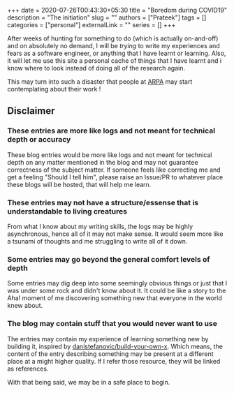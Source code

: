 +++
date = 2020-07-26T00:43:30+05:30
title = "Boredom during COVID19"
description = "The initiation"
slug = ""
authors = ["Prateek"]
tags = []
categories = ["personal"]
externalLink = ""
series = []
+++

After weeks of hunting for something to do (which is actually on-and-off) and
on absolutely no demand, I will be *trying* to write my experiences and fears
as a software engineer, or anything that I have learnt or learning. Also, it
will let me use this site a personal cache of things that I have learnt and i
know where to look instead of doing all of the research again.

This may turn into such a disaster that people at
[ARPA](https://en.wikipedia.org/wiki/ARPANET) may start contemplating about
their work !

## Disclaimer

### These entries are more like logs and not meant for technical depth or accuracy
These blog entries would be more like logs and not meant for technical depth
on any matter mentioned in the blog and may not guarantee correctness of the
subject matter. If someone feels like correcting me and get a feeling
"Should I tell him", please raise an Issue/PR to whatever place these
blogs will be hosted, that will help me learn.

### These entries may not have a structure/essense that is understandable to living creatures
From what I know about my writing skills, the logs may be highly asynchronous,
hence all of it may not make sense. It would seem more like a tsunami of
thoughts and me struggling to write all of it down.

### Some entries may go beyond the general comfort levels of depth
Some entries may dig deep into some seemingly obvious things or just that I
was under some rock and didn't know about it. It could be like a story to
the Aha! moment of me discovering something new that everyone in the world
knew about.

### The blog may contain stuff that you would never want to use
The entries may contain my experience of learning something new by building
it, inspired by
[danistefanovic/build-your-own-x](https://github.com/danistefanovic/build-your-own-x).
Which means, the content of the entry describing something may be present at
a different place at a might higher quality. If I refer those resource,
they will be linked as references.


With that being said, we may be in a safe place to begin.

